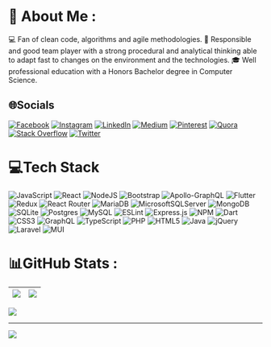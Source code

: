 # 💫 About Me :
💻 Fan of clean code, algorithms and agile methodologies.
👷 Responsible and good team player with a strong procedural and analytical thinking able to adapt fast to changes on the environment and the technologies. 
🎓 Well professional education with a Honors Bachelor degree in Computer Science.

## 🌐Socials
[![Facebook](https://img.shields.io/badge/Facebook-%231877F2.svg?logo=Facebook&logoColor=white)](https://facebook.com/manglynho) [![Instagram](https://img.shields.io/badge/Instagram-%23E4405F.svg?logo=Instagram&logoColor=white)](https://instagram.com/manglynho) [![LinkedIn](https://img.shields.io/badge/LinkedIn-%230077B5.svg?logo=linkedin&logoColor=white)](https://linkedin.com/in/mangly) [![Medium](https://img.shields.io/badge/Medium-12100E?logo=medium&logoColor=white)](https://medium.com/@manglynho) [![Pinterest](https://img.shields.io/badge/Pinterest-%23E60023.svg?logo=Pinterest&logoColor=white)](https://pinterest.com/manglynho) [![Quora](https://img.shields.io/badge/Quora-%23B92B27.svg?logo=Quora&logoColor=white)](https://quora.com/profile/manglynho) [![Stack Overflow](https://img.shields.io/badge/-Stackoverflow-FE7A16?logo=stack-overflow&logoColor=white)](https://stackoverflow.com/users/manglynho) [![Twitter](https://img.shields.io/badge/Twitter-%231DA1F2.svg?logo=Twitter&logoColor=white)](https://twitter.com/manglynho) 

# 💻Tech Stack
![JavaScript](https://img.shields.io/badge/javascript-%23323330.svg?style=for-the-badge&logo=javascript&logoColor=%23F7DF1E) ![React](https://img.shields.io/badge/react-%2320232a.svg?style=for-the-badge&logo=react&logoColor=%2361DAFB) ![NodeJS](https://img.shields.io/badge/node.js-6DA55F?style=for-the-badge&logo=node.js&logoColor=white) ![Bootstrap](https://img.shields.io/badge/bootstrap-%23563D7C.svg?style=for-the-badge&logo=bootstrap&logoColor=white) ![Apollo-GraphQL](https://img.shields.io/badge/-ApolloGraphQL-311C87?style=for-the-badge&logo=apollo-graphql) ![Flutter](https://img.shields.io/badge/Flutter-%2302569B.svg?style=for-the-badge&logo=Flutter&logoColor=white) ![Redux](https://img.shields.io/badge/redux-%23593d88.svg?style=for-the-badge&logo=redux&logoColor=white) ![React Router](https://img.shields.io/badge/React_Router-CA4245?style=for-the-badge&logo=react-router&logoColor=white) ![MariaDB](https://img.shields.io/badge/MariaDB-003545?style=for-the-badge&logo=mariadb&logoColor=white) ![MicrosoftSQLServer](https://img.shields.io/badge/Microsoft%20SQL%20Sever-CC2927?style=for-the-badge&logo=microsoft%20sql%20server&logoColor=white) ![MongoDB](https://img.shields.io/badge/MongoDB-%234ea94b.svg?style=for-the-badge&logo=mongodb&logoColor=white) ![SQLite](https://img.shields.io/badge/sqlite-%2307405e.svg?style=for-the-badge&logo=sqlite&logoColor=white) ![Postgres](https://img.shields.io/badge/postgres-%23316192.svg?style=for-the-badge&logo=postgresql&logoColor=white) ![MySQL](https://img.shields.io/badge/mysql-%2300f.svg?style=for-the-badge&logo=mysql&logoColor=white) ![ESLint](https://img.shields.io/badge/ESLint-4B3263?style=for-the-badge&logo=eslint&logoColor=white) ![Express.js](https://img.shields.io/badge/express.js-%23404d59.svg?style=for-the-badge&logo=express&logoColor=%2361DAFB) ![NPM](https://img.shields.io/badge/NPM-%23000000.svg?style=for-the-badge&logo=npm&logoColor=white) ![Dart](https://img.shields.io/badge/dart-%230175C2.svg?style=for-the-badge&logo=dart&logoColor=white) ![CSS3](https://img.shields.io/badge/css3-%231572B6.svg?style=for-the-badge&logo=css3&logoColor=white) ![GraphQL](https://img.shields.io/badge/-GraphQL-E10098?style=for-the-badge&logo=graphql&logoColor=white) ![TypeScript](https://img.shields.io/badge/typescript-%23007ACC.svg?style=for-the-badge&logo=typescript&logoColor=white) ![PHP](https://img.shields.io/badge/php-%23777BB4.svg?style=for-the-badge&logo=php&logoColor=white) ![HTML5](https://img.shields.io/badge/html5-%23E34F26.svg?style=for-the-badge&logo=html5&logoColor=white) ![Java](https://img.shields.io/badge/java-%23ED8B00.svg?style=for-the-badge&logo=java&logoColor=white) ![jQuery](https://img.shields.io/badge/jquery-%230769AD.svg?style=for-the-badge&logo=jquery&logoColor=white) ![Laravel](https://img.shields.io/badge/laravel-%23FF2D20.svg?style=for-the-badge&logo=laravel&logoColor=white) ![MUI](https://img.shields.io/badge/MUI-%230081CB.svg?style=for-the-badge&logo=material-ui&logoColor=white)
# 📊GitHub Stats :
| ![](https://github-readme-stats-git-masterrstaa-rickstaa.vercel.app/api?username=manglynho&theme=vue&hide_border=true&include_all_commits=true&count_private=true) | ![](https://github-readme-streak-stats.herokuapp.com/?user=manglynho&theme=vue&hide_border=true) |
|-------------------------------------------------------------------------------------------------------------------------------------------|--------------------------------------------------------------------------------------------------|

![](https://github-readme-stats-git-masterrstaa-rickstaa.vercel.app/api/top-langs?username=manglynho&theme=vue&hide_border=true&include_all_commits=true&count_private=true&layout=compact)

---
[![](https://visitcount.itsvg.in/api?id=manglynho&icon=2&color=0)](https://visitcount.itsvg.in)
